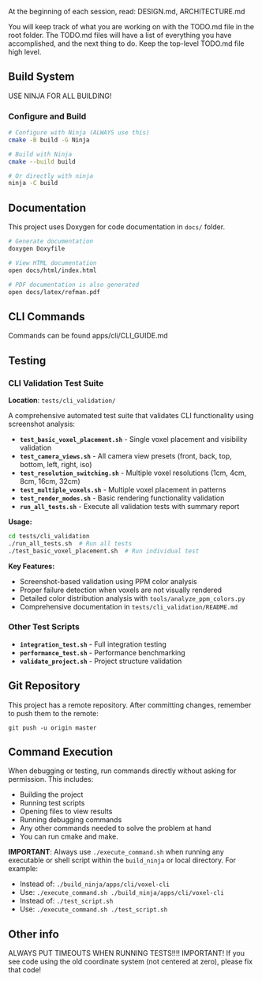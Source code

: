 At the beginning of each session, read: DESIGN.md, ARCHITECTURE.md

You will keep track of what you are working on with the TODO.md file
in the root folder.  The TODO.md files will have a list of
everything you have accomplished, and the next thing to do. Keep
the top-level TODO.md file high level.

## Build System

USE NINJA FOR ALL BUILDING!

### Configure and Build
```bash
# Configure with Ninja (ALWAYS use this)
cmake -B build -G Ninja

# Build with Ninja
cmake --build build

# Or directly with ninja
ninja -C build
```


## Documentation

This project uses Doxygen for code documentation in `docs/` folder.

```bash
# Generate documentation
doxygen Doxyfile

# View HTML documentation
open docs/html/index.html

# PDF documentation is also generated
open docs/latex/refman.pdf
```

## CLI Commands
Commands can be found apps/cli/CLI_GUIDE.md

## Testing

### CLI Validation Test Suite

**Location**: `tests/cli_validation/`

A comprehensive automated test suite that validates CLI functionality using screenshot analysis:

- **`test_basic_voxel_placement.sh`** - Single voxel placement and visibility validation
- **`test_camera_views.sh`** - All camera view presets (front, back, top, bottom, left, right, iso)
- **`test_resolution_switching.sh`** - Multiple voxel resolutions (1cm, 4cm, 8cm, 16cm, 32cm)
- **`test_multiple_voxels.sh`** - Multiple voxel placement in patterns
- **`test_render_modes.sh`** - Basic rendering functionality validation
- **`run_all_tests.sh`** - Execute all validation tests with summary report

**Usage:**
```bash
cd tests/cli_validation
./run_all_tests.sh  # Run all tests
./test_basic_voxel_placement.sh  # Run individual test
```

**Key Features:**
- Screenshot-based validation using PPM color analysis
- Proper failure detection when voxels are not visually rendered
- Detailed color distribution analysis with `tools/analyze_ppm_colors.py`
- Comprehensive documentation in `tests/cli_validation/README.md`

### Other Test Scripts
- **`integration_test.sh`** - Full integration testing
- **`performance_test.sh`** - Performance benchmarking
- **`validate_project.sh`** - Project structure validation

## Git Repository

This project has a remote repository. After committing changes, remember to push them to the remote:
```
git push -u origin master
```

## Command Execution

When debugging or testing, run commands directly without asking for permission. This includes:
- Building the project
- Running test scripts
- Opening files to view results
- Running debugging commands
- Any other commands needed to solve the problem at hand
- You can run cmake and make.

**IMPORTANT**: Always use `./execute_command.sh` when running any executable or shell script within the `build_ninja` or local directory. For example:
- Instead of: `./build_ninja/apps/cli/voxel-cli`
- Use: `./execute_command.sh ./build_ninja/apps/cli/voxel-cli`
- Instead of: `./test_script.sh`
- Use: `./execute_command.sh ./test_script.sh`

## Other info
ALWAYS PUT TIMEOUTS WHEN RUNNING TESTS!!!!
IMPORTANT! If you see code using the old coordinate system (not centered at zero), please fix that code!
